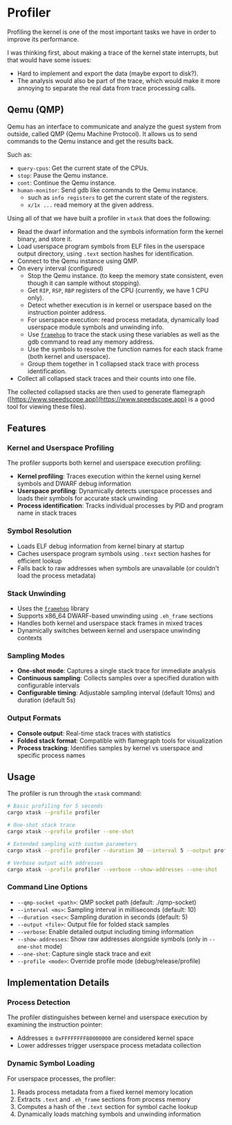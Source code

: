 # Profiler

Profiling the kernel is one of the most important tasks we have in order to improve its performance.

I was thinking first, about making a trace of the kernel state interrupts, but that would have some issues:
- Hard to implement and export the data (maybe export to disk?).
- The analysis would also be part of the trace, which would make it more annoying to separate the real data from trace
  processing calls.

## Qemu (QMP)
Qemu has an interface to communicate and analyze the guest system from outside, called QMP (Qemu Machine Protocol).
It allows us to send commands to the Qemu instance and get the results back.

Such as:
- `query-cpus`: Get the current state of the CPUs.
- `stop`: Pause the Qemu instance.
- `cont`: Continue the Qemu instance.
- `human-monitor`: Send gdb like commands to the Qemu instance.
    - such as `info registers` to get the current state of the registers.
    - `x/1x ...` read memory at the given address.

Using all of that we have built a profiler in `xtask` that does the following:
- Read the dwarf information and the symbols information form the kernel binary, and store it.
- Load userspace program symbols from ELF files in the userspace output directory, using `.text` section hashes for identification.
- Connect to the Qemu instance using QMP.
- On every interval (configured)
    - Stop the Qemu instance. (to keep the memory state consistent, even though it can sample without stopping).
    - Get `RIP`, `RSP`, `RBP` registers of the CPU (currently, we have 1 CPU only).
    - Detect whether execution is in kernel or userspace based on the instruction pointer address.
    - For userspace execution: read process metadata, dynamically load userspace module symbols and unwinding info.
    - Use [`framehop`](https://github.com/mstange/framehop) to trace the stack using these variables as well as the gdb command to
      read any memory address.
    - Use the symbols to resolve the function names for each stack frame (both kernel and userspace).
    - Group them together in 1 collapsed stack trace with process identification.
- Collect all collapsed stack traces and their counts into one file.

The collected collapsed stacks are then used to generate flamegraph ([https://www.speedscope.app](https://www.speedscope.app) is a good tool for viewing these files).

## Features

### Kernel and Userspace Profiling
The profiler supports both kernel and userspace execution profiling:
- **Kernel profiling**: Traces execution within the kernel using kernel symbols and DWARF debug information
- **Userspace profiling**: Dynamically detects userspace processes and loads their symbols for accurate stack unwinding
- **Process identification**: Tracks individual processes by PID and program name in stack traces

### Symbol Resolution
- Loads ELF debug information from kernel binary at startup
- Caches userspace program symbols using `.text` section hashes for efficient lookup
- Falls back to raw addresses when symbols are unavailable (or couldn't load the process metadata)

### Stack Unwinding
- Uses the [`framehop`](https://github.com/mstange/framehop) library
- Supports x86_64 DWARF-based unwinding using `.eh_frame` sections
- Handles both kernel and userspace stack frames in mixed traces
- Dynamically switches between kernel and userspace unwinding contexts

### Sampling Modes
- **One-shot mode**: Captures a single stack trace for immediate analysis
- **Continuous sampling**: Collects samples over a specified duration with configurable intervals
- **Configurable timing**: Adjustable sampling interval (default 10ms) and duration (default 5s)

### Output Formats
- **Console output**: Real-time stack traces with statistics
- **Folded stack format**: Compatible with flamegraph tools for visualization
- **Process tracking**: Identifies samples by kernel vs userspace and specific process names

## Usage

The profiler is run through the `xtask` command:

```bash
# Basic profiling for 5 seconds
cargo xtask --profile profiler

# One-shot stack trace
cargo xtask --profile profiler --one-shot

# Extended sampling with custom parameters
cargo xtask --profile profiler --duration 30 --interval 5 --output profile.folded

# Verbose output with addresses
cargo xtask --profile profiler --verbose --show-addresses --one-shot
```

### Command Line Options
- `--qmp-socket <path>`: QMP socket path (default: ./qmp-socket)
- `--interval <ms>`: Sampling interval in milliseconds (default: 10)
- `--duration <sec>`: Sampling duration in seconds (default: 5)
- `--output <file>`: Output file for folded stack samples
- `--verbose`: Enable detailed output including timing information
- `--show-addresses`: Show raw addresses alongside symbols (only in `--one-shot` mode)
- `--one-shot`: Capture single stack trace and exit
- `--profile <mode>`: Override profile mode (debug/release/profile)

## Implementation Details

### Process Detection
The profiler distinguishes between kernel and userspace execution by examining the instruction pointer:
- Addresses ≥ `0xFFFFFFFF80000000` are considered kernel space
- Lower addresses trigger userspace process metadata collection

### Dynamic Symbol Loading
For userspace processes, the profiler:
1. Reads process metadata from a fixed kernel memory location
2. Extracts `.text` and `.eh_frame` sections from process memory
3. Computes a hash of the `.text` section for symbol cache lookup
4. Dynamically loads matching symbols and unwinding information
